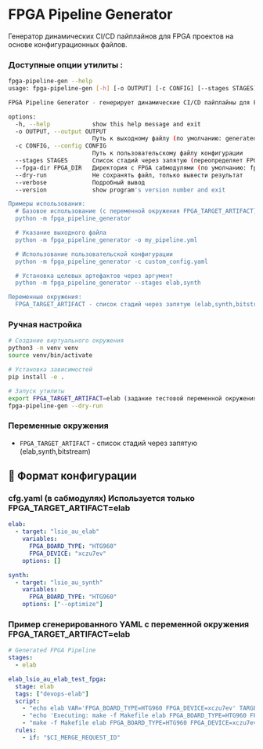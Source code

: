 # FPGA Pipeline Generator

Генератор динамических CI/CD пайплайнов для FPGA проектов на основе конфигурационных файлов.

### Доступные опции утилиты :

```bash
fpga-pipeline-gen --help
usage: fpga-pipeline-gen [-h] [-o OUTPUT] [-c CONFIG] [--stages STAGES] [--fpga-dir FPGA_DIR] [--dry-run] [--verbose] [--version]

FPGA Pipeline Generator - генерирует динамические CI/CD пайплайны для FPGA проектов

options:
  -h, --help            show this help message and exit
  -o OUTPUT, --output OUTPUT
                        Путь к выходному файлу (по умолчанию: generated_pipeline.yml)
  -c CONFIG, --config CONFIG
                        Путь к пользовательскому файлу конфигурации
  --stages STAGES       Список стадий через запятую (переопределяет FPGA_TARGET_ARTIFACT)
  --fpga-dir FPGA_DIR   Директория с FPGA сабмодулями (по умолчанию: fpga)
  --dry-run             Не сохранять файл, только вывести результат
  --verbose             Подробный вывод
  --version             show program's version number and exit

Примеры использования:
  # Базовое использование (с переменной окружения FPGA_TARGET_ARTIFACT)
  python -m fpga_pipeline_generator

  # Указание выходного файла
  python -m fpga_pipeline_generator -o my_pipeline.yml

  # Использование пользовательской конфигурации
  python -m fpga_pipeline_generator -c custom_config.yaml

  # Установка целевых артефактов через аргумент
  python -m fpga_pipeline_generator --stages elab,synth

Переменные окружения:
  FPGA_TARGET_ARTIFACT - список стадий через запятую (elab,synth,bitstream)
```

### Ручная настройка

```bash
# Создание виртуального окружения
python3 -m venv venv
source venv/bin/activate

# Установка зависимостей
pip install -e .

# Запуск утилиты
export FPGA_TARGET_ARTIFACT=elab (задание тестовой переменной окружения)
fpga-pipeline-gen --dry-run
```

### Переменные окружения

- `FPGA_TARGET_ARTIFACT` - список стадий через запятую (elab,synth,bitstream)


## 📝 Формат конфигурации

### cfg.yaml (в сабмодулях) Используется только FPGA_TARGET_ARTIFACT=elab

```yaml
elab:
  - target: "lsio_au_elab"
    variables:
      FPGA_BOARD_TYPE: "HTG960"
      FPGA_DEVICE: "xczu7ev"
    options: []

synth:
  - target: "lsio_au_synth"
    variables:
      FPGA_BOARD_TYPE: "HTG960"
    options: ["--optimize"]
```

### Пример сгенерированного YAML с переменной окружения FPGA_TARGET_ARTIFACT=elab

```yaml
# Generated FPGA Pipeline
stages:
  - elab

elab_lsio_au_elab_test_fpga:
  stage: elab
  tags: ["devops-elab"]
  script:
    - "echo elab VAR='FPGA_BOARD_TYPE=HTG960 FPGA_DEVICE=xczu7ev' TARGET='lsio_au_elab'"
    - "echo 'Executing: make -f Makefile elab FPGA_BOARD_TYPE=HTG960 FPGA_DEVICE=xczu7ev'"
    - "make -f Makefile elab FPGA_BOARD_TYPE=HTG960 FPGA_DEVICE=xczu7ev"
  rules:
    - if: "$CI_MERGE_REQUEST_ID"
```



